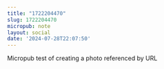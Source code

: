 ```yaml
---
title: "1722204470"
slug: 1722204470
micropub: note
layout: social
date: '2024-07-28T22:07:50'
---
```

Micropub test of creating a photo referenced by URL